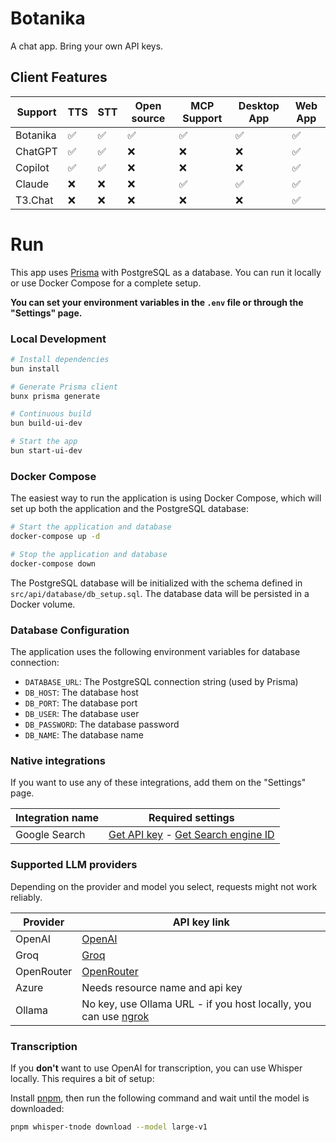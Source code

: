# Botanika

A chat app. Bring your own API keys.

## Client Features

| Support  | TTS | STT | Open source | MCP Support | Desktop App | Web App |
|----------|-----|-----|-------------|-------------|-------------|---------|
| Botanika | ✅   | ✅   | ✅           | ✅           | ✅           | ✅       |
| ChatGPT  | ✅   | ✅   | ❌           | ❌           | ❌           | ✅       |
| Copilot  | ✅   | ✅   | ❌           | ❌           | ❌           | ✅       |
| Claude   | ❌   | ❌   | ❌           | ✅           | ✅           | ✅       |
| T3.Chat  | ❌   | ❌   | ❌           | ❌           | ❌           | ✅       |

# Run

This app uses [Prisma](https://www.prisma.io/) with PostgreSQL as a database. You can run it locally or use Docker Compose for a complete setup.

**You can set your environment variables in the `.env` file or through the "Settings" page.**

### Local Development

```bash
# Install dependencies
bun install

# Generate Prisma client
bunx prisma generate

# Continuous build
bun build-ui-dev

# Start the app
bun start-ui-dev
```

### Docker Compose

The easiest way to run the application is using Docker Compose, which will set up both the application and the PostgreSQL database:

```bash
# Start the application and database
docker-compose up -d

# Stop the application and database
docker-compose down
```

The PostgreSQL database will be initialized with the schema defined in `src/api/database/db_setup.sql`. The database data will be persisted in a Docker volume.

### Database Configuration

The application uses the following environment variables for database connection:

- `DATABASE_URL`: The PostgreSQL connection string (used by Prisma)
- `DB_HOST`: The database host
- `DB_PORT`: The database port
- `DB_USER`: The database user
- `DB_PASSWORD`: The database password
- `DB_NAME`: The database name

### Native integrations

If you want to use any of these integrations, add them on the "Settings" page.

| Integration name | Required settings                                                                                                                                     |
|------------------|-------------------------------------------------------------------------------------------------------------------------------------------------------|
| Google Search    | [Get API key](https://console.cloud.google.com/apis/dashboard) - [Get Search engine ID](https://programmablesearchengine.google.com/controlpanel/all) |

### Supported LLM providers

Depending on the provider and model you select, requests might not work reliably.

| Provider   | API key link                                                                          |
|------------|---------------------------------------------------------------------------------------|
| OpenAI     | [OpenAI](https://platform.openai.com/account/api-keys)                                |
| Groq       | [Groq](https://console.groq.com/keys)                                                 |
| OpenRouter | [OpenRouter](https://openrouter.ai/settings/keys)                                     |
| Azure      | Needs resource name and api key                                                       |
| Ollama     | No key, use Ollama URL - if you host locally, you can use [ngrok](https://ngrok.com/) |

### Transcription

If you **don't** want to use OpenAI for transcription, you can use Whisper locally. This requires a bit of setup:

Install [pnpm](https://pnpm.io/installation), then run the following command and wait until the model is downloaded:

```bash
pnpm whisper-tnode download --model large-v1
```
